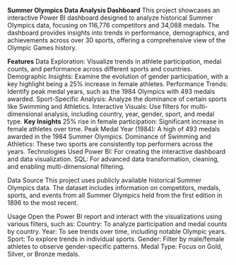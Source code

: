 
**Summer Olympics Data Analysis Dashboard**
This project showcases an interactive Power BI dashboard designed to analyze historical Summer Olympics data, focusing on 116,776 competitors and 34,088 medals. The dashboard provides insights into trends in performance, demographics, and achievements across over 30 sports, offering a comprehensive view of the Olympic Games history.

**Features**
Data Exploration: Visualize trends in athlete participation, medal counts, and performance across different sports and countries.
Demographic Insights: Examine the evolution of gender participation, with a key highlight being a 25% increase in female athletes.
Performance Trends: Identify peak medal years, such as the 1984 Olympics with 493 medals awarded.
Sport-Specific Analysis: Analyze the dominance of certain sports like Swimming and Athletics.
Interactive Visuals: Use filters for multi-dimensional analysis, including country, year, gender, sport, and medal type.
**Key Insights**
25% rise in female participation: Significant increase in female athletes over time.
Peak Medal Year (1984): A high of 493 medals awarded in the 1984 Summer Olympics.
Dominance of Swimming and Athletics: These two sports are consistently top performers across the years.
Technologies Used
Power BI: For creating the interactive dashboard and data visualization.
SQL: For advanced data transformation, cleaning, and enabling multi-dimensional filtering.


Data Source
This project uses publicly available historical Summer Olympics data. The dataset includes information on competitors, medals, sports, and events from all Summer Olympics held from the first edition in 1896 to the most recent.

Usage
Open the Power BI report and interact with the visualizations using various filters, such as:
Country: To analyze participation and medal counts by country.
Year: To see trends over time, including notable Olympic years.
Sport: To explore trends in individual sports.
Gender: Filter by male/female athletes to observe gender-specific patterns.
Medal Type: Focus on Gold, Silver, or Bronze medals.
